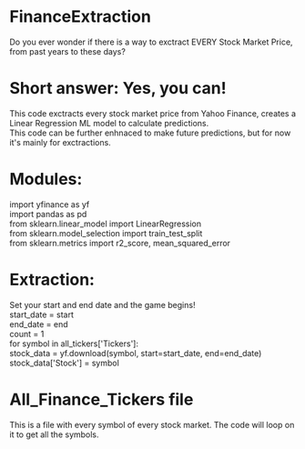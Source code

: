 # FinanceExtraction
Do you ever wonder if there is a way to exctract EVERY Stock Market Price, from past years to these days?

# Short answer: Yes, you can!
This code exctracts every stock market price from Yahoo Finance, creates a Linear Regression ML model to calculate predictions. <br>
This code can be further enhnaced to make future predictions, but for now it's mainly for exctractions.

# Modules:
import yfinance as yf <br>
import pandas as pd <br>
from sklearn.linear_model import LinearRegression <br>
from sklearn.model_selection import train_test_split <br>
from sklearn.metrics import r2_score, mean_squared_error <br>

# Extraction:
Set your start and end date and the game begins! <br>
start_date = start <br>
end_date = end <br>
count = 1 <br>
for symbol in all_tickers['Tickers']: <br>
    stock_data = yf.download(symbol, start=start_date, end=end_date) <br>
    stock_data['Stock'] = symbol <br>

# All_Finance_Tickers file
This is a file with every symbol of every stock market. The code will loop on it to get all the symbols. 
